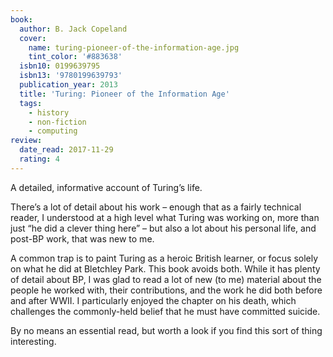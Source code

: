 ```yaml
---
book:
  author: B. Jack Copeland
  cover:
    name: turing-pioneer-of-the-information-age.jpg
    tint_color: '#883638'
  isbn10: 0199639795
  isbn13: '9780199639793'
  publication_year: 2013
  title: 'Turing: Pioneer of the Information Age'
  tags:
    - history
    - non-fiction
    - computing
review:
  date_read: 2017-11-29
  rating: 4
---
```


A detailed, informative account of Turing’s life.

There’s a lot of detail about his work – enough that as a fairly technical reader, I understood at a high level what Turing was working on, more than just “he did a clever thing here” – but also a lot about his personal life, and post-BP work, that was new to me.

A common trap is to paint Turing as a heroic British learner, or focus solely on what he did at Bletchley Park. This book avoids both. While it has plenty of detail about BP, I was glad to read a lot of new (to me) material about the people he worked with, their contributions, and the work he did both before and after WWII. I particularly enjoyed the chapter on his death, which challenges the commonly-held belief that he must have committed suicide.

By no means an essential read, but worth a look if you find this sort of thing interesting.